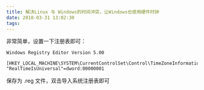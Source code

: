 ```yaml
---
title: 解决Linux 与 Windows的时间冲突，让Windows也使用硬件时钟
date: 2018-03-31 13:02:30
tags:
---
```

非常简单，设置一下注册表即可：

```
Windows Registry Editor Version 5.00

[HKEY_LOCAL_MACHINE\SYSTEM\CurrentControlSet\Control\TimeZoneInformation]
"RealTimeIsUniversal"=dword:00000001
```

保存为 .reg 文件，双击导入系统注册表即可
